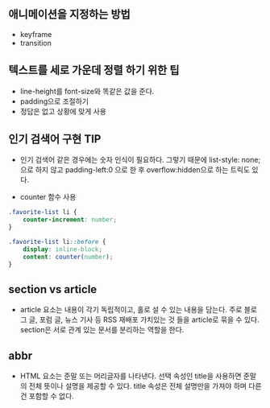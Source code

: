 ## 애니메이션을 지정하는 방법
- keyframe
- transition

## 텍스트를 세로 가운데 정렬 하기 위한 팁
- line-height를 font-size와 똑같은 값을 준다.
- padding으로 조절하기
- 정답은 없고 상황에 맞게 사용

## 인기 검색어 구현 TIP
- 인기 검색어 같은 경우에는 숫자 인식이 필요하다. 그렇기 때문에 list-style: none;으로 하지 않고 padding-left:0 으로 한 후 overflow:hidden으로 하는 트릭도 있다.

- counter 함수 사용
```css
.favorite-list li {
    counter-increment: number;
}

.favorite-list li::before {
    display: inline-block;
    content: counter(number);
}
```

## section vs article
- article 요소는 내용이 각기 독립적이고, 홀로 설 수 있는 내용을 담는다. 주로 블로그 글, 포럼 글, 뉴스 기사 등 RSS 재배포 가치있는 것 들을 article로 묶을 수 있다. section은 서로 관계 있는 문서를 분리하는 역할을 한다.

## abbr
- HTML <abbr> 요소는 준말 또는 머리글자를 나타낸다. 선택 속성인 title을 사용하면 준말의 전체 뜻이나 설명을 제공할 수 있다. title 속성은 전체 설명만을 가져야 하며 다른건 포함할 수 없다.

